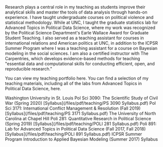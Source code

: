 Research plays a central role in my teaching as students improve their analytical skills and master the tools of data analysis through hands-on experience. I have taught undergraduate courses on political violence and statistical methodology. While at UNC, I taught the graduate statistics lab for Advanced Topics in Political Data Science, where my work was recognized by the Political Science Department's Earle Wallace Award for Graduate Student Teaching. I also served as a teaching assistant for courses in international relations and American politics at UNC, in addition to the ICPSR Summer Program where I was a teaching assistant for a course on Bayesian modeling in the social sciences. I am also a certified instructor with The Carpentries, which develops evidence-based methods for teaching "essential data and computational skills for conducting efficient, open, and reproducible research."

You can view my teaching portfolio here. You can find a selection of my teaching materials, including all of the labs from Advanced Topics in Political Data Science, here.

Washington University in St. Louis
Pol Sci 3090: The Scientific Study of Civil War (Spring 2020)
[Syllabus](/files/pdf/teaching/PS 3090 Syllabus.pdf)
Pol Sci 3171: International Conflict Management & Resolution (Fall 2019)
[Syllabus](/files/pdf/teaching/PS 3171 Syllabus.pdf)
The University of North Carolina at Chapel Hill
Poli 281: Quantitative Research in Political Science (Spring 2019)
[Syllabus](/files/pdf/teaching/POLI 281 Syllabus.pdf)
Poli 891: Lab for Advanced Topics in Political Data Science (Fall 2017, Fall 2018)
[Syllabus](/files/pdf/teaching/POLI 891 Syllabus.pdf)
ICPSR Summer Program
Introduction to Applied Bayesian Modeling (Summer 2017)
Syllabus